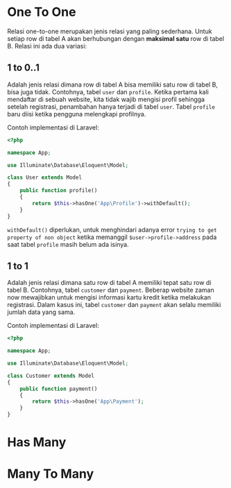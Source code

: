 # One To One

Relasi one-to-one merupakan jenis relasi yang paling sederhana. Untuk setiap row di tabel A akan berhubungan dengan **maksimal satu** row di tabel B. Relasi ini ada dua variasi:



## 1 to 0..1

Adalah jenis relasi dimana row di tabel A bisa memiliki satu row di tabel B, bisa juga tidak. Contohnya, tabel `user` dan `profile`. Ketika pertama kali mendaftar di sebuah website, kita tidak wajib mengisi profil sehingga setelah registrasi, penambahan hanya terjadi di tabel `user`. Tabel `profile` baru diisi ketika pengguna melengkapi profilnya.

Contoh implementasi di Laravel:

```php
<?php

namespace App;

use Illuminate\Database\Eloquent\Model;

class User extends Model
{
    public function profile()
    {
        return $this->hasOne('App\Profile')->withDefault();
    }
}
```

`withDefault()` diperlukan, untuk menghindari adanya error `trying to get property of non object` ketika memanggil `$user->profile->address` pada saat tabel `profile` masih belum ada isinya.



## 1 to 1

Adalah jenis relasi dimana satu row di tabel A memiliki tepat satu row di tabel B. Contohnya, tabel `customer` dan `payment`. Beberap website zaman now mewajibkan untuk mengisi informasi kartu kredit ketika melakukan registrasi. Dalam kasus ini, tabel `customer` dan `payment` akan selalu memiliki jumlah data yang sama.

Contoh implementasi di Laravel:

```php
<?php

namespace App;

use Illuminate\Database\Eloquent\Model;

class Customer extends Model
{
    public function payment()
    {
        return $this->hasOne('App\Payment');
    }
}
```

## 

# Has Many

# Many To Many